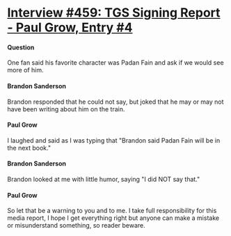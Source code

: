 # [Interview #459: TGS Signing Report - Paul Grow, Entry #4](https://www.theoryland.com/intvmain.php?i=459#4)

#### Question

One fan said his favorite character was Padan Fain and ask if we would see more of him.

#### Brandon Sanderson

Brandon responded that he could not say, but joked that he may or may not have been writing about him on the train.

#### Paul Grow

I laughed and said as I was typing that "Brandon said Padan Fain will be in the next book."

#### Brandon Sanderson

Brandon looked at me with little humor, saying "I did NOT say that."

#### Paul Grow

So let that be a warning to you and to me. I take full responsibility for this media report, I hope I get everything right but anyone can make a mistake or misunderstand something, so reader beware.

